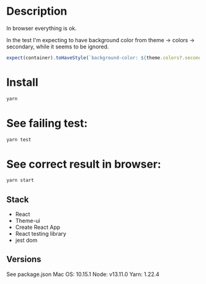 # Description

In browser everything is ok.

In the test I'm expecting to have background color from theme -> colors -> secondary,
while it seems to be ignored.

```js
expect(container).toHaveStyle(`background-color: ${theme.colors?.secondary}`);
```

# Install

```sh
yarn
```

# See failing test:

```sh
yarn test
```

# See correct result in browser:

```sh
yarn start
```

## Stack

- React
- Theme-ui
- Create React App
- React testing library
- jest dom

## Versions

See package.json
Mac OS: 10.15.1
Node: v13.11.0
Yarn: 1.22.4
